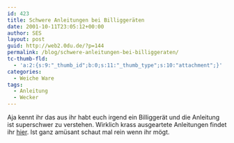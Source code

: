 ```yaml
---
id: 423
title: Schwere Anleitungen bei Billiggeräten
date: 2001-10-11T23:05:12+00:00
author: SES
layout: post
guid: http://web2.0du.de/?p=144
permalink: /blog/schwere-anleitungen-bei-billiggeraten/
tc-thumb-fld:
  - 'a:2:{s:9:"_thumb_id";b:0;s:11:"_thumb_type";s:10:"attachment";}'
categories:
  - Weiche Ware
tags:
  - Anleitung
  - Wecker
---
```

Aja kennt ihr das aus ihr habt euch irgend ein Billiggerät und die Anleitung ist superschwer zu verstehen. Wirklich krass ausgeartete Anleitungen findet ihr [hier](http://web.archive.org/web/20011103170956/http://www.cs.uni-magdeburg.de/%7Ejesse/jokes/cs.Anleitungen.html). Ist ganz amüsant schaut mal rein wenn ihr mögt.